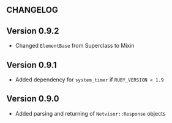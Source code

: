 ## CHANGELOG

## Version 0.9.2
* Changed `ElementBase` from Superclass to Mixin

## Version 0.9.1
* Added dependency for `system_timer` if `RUBY_VERSION < 1.9`

## Version 0.9.0
* Added parsing and returning of `Netvisor::Response` objects
